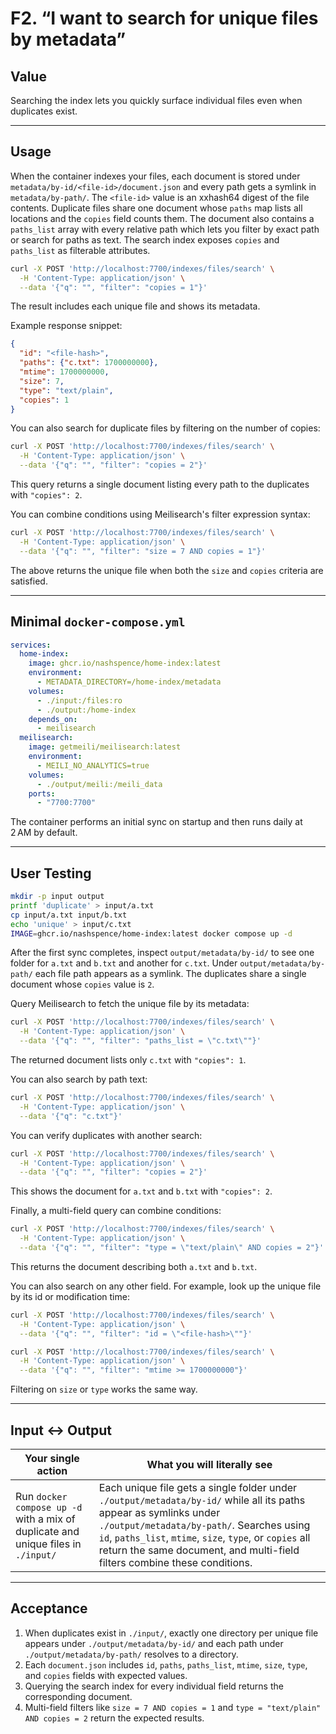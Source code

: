 # F2. “I want to search for unique files by metadata”

## Value

Searching the index lets you quickly surface individual files even when duplicates exist.

---

## Usage

When the container indexes your files, each document is stored under `metadata/by-id/<file-id>/document.json` and every path gets a symlink in `metadata/by-path/`. The `<file-id>` value is an xxhash64 digest of the file contents. Duplicate files share one document whose `paths` map lists all locations and the `copies` field counts them. The document also contains a `paths_list` array with every relative path which lets you filter by exact path or search for paths as text.
The search index exposes `copies` and `paths_list` as filterable attributes.

```bash
curl -X POST 'http://localhost:7700/indexes/files/search' \
  -H 'Content-Type: application/json' \
  --data '{"q": "", "filter": "copies = 1"}'
```

The result includes each unique file and shows its metadata.

Example response snippet:

```json
{
  "id": "<file-hash>",
  "paths": {"c.txt": 1700000000},
  "mtime": 1700000000,
  "size": 7,
  "type": "text/plain",
  "copies": 1
}
```

You can also search for duplicate files by filtering on the number of copies:

```bash
curl -X POST 'http://localhost:7700/indexes/files/search' \
  -H 'Content-Type: application/json' \
  --data '{"q": "", "filter": "copies = 2"}'
```

This query returns a single document listing every path to the duplicates with
`"copies": 2`.

You can combine conditions using Meilisearch's filter expression syntax:

```bash
curl -X POST 'http://localhost:7700/indexes/files/search' \
  -H 'Content-Type: application/json' \
  --data '{"q": "", "filter": "size = 7 AND copies = 1"}'
```

The above returns the unique file when both the `size` and `copies` criteria are satisfied.

---

## Minimal `docker-compose.yml`

```yaml
services:
  home-index:
    image: ghcr.io/nashspence/home-index:latest
    environment:
      - METADATA_DIRECTORY=/home-index/metadata
    volumes:
      - ./input:/files:ro
      - ./output:/home-index
    depends_on:
      - meilisearch
  meilisearch:
    image: getmeili/meilisearch:latest
    environment:
      - MEILI_NO_ANALYTICS=true
    volumes:
      - ./output/meili:/meili_data
    ports:
      - "7700:7700"
```

The container performs an initial sync on startup and then runs daily at 2 AM by default.

---

## User Testing

```bash
mkdir -p input output
printf 'duplicate' > input/a.txt
cp input/a.txt input/b.txt
echo 'unique' > input/c.txt
IMAGE=ghcr.io/nashspence/home-index:latest docker compose up -d
```

After the first sync completes, inspect `output/metadata/by-id/` to see one folder for `a.txt` and `b.txt` and another for `c.txt`. Under `output/metadata/by-path/` each file path appears as a symlink. The duplicates share a single document whose `copies` value is `2`.

Query Meilisearch to fetch the unique file by its metadata:

```bash
curl -X POST 'http://localhost:7700/indexes/files/search' \
  -H 'Content-Type: application/json' \
  --data '{"q": "", "filter": "paths_list = \"c.txt\""}'
```

The returned document lists only `c.txt` with `"copies": 1`.

You can also search by path text:

```bash
curl -X POST 'http://localhost:7700/indexes/files/search' \
  -H 'Content-Type: application/json' \
  --data '{"q": "c.txt"}'
```

You can verify duplicates with another search:

```bash
curl -X POST 'http://localhost:7700/indexes/files/search' \
  -H 'Content-Type: application/json' \
  --data '{"q": "", "filter": "copies = 2"}'
```

This shows the document for `a.txt` and `b.txt` with `"copies": 2`.

Finally, a multi-field query can combine conditions:

```bash
curl -X POST 'http://localhost:7700/indexes/files/search' \
  -H 'Content-Type: application/json' \
  --data '{"q": "", "filter": "type = \"text/plain\" AND copies = 2"}'
```

This returns the document describing both `a.txt` and `b.txt`.

You can also search on any other field. For example, look up the unique file by
its id or modification time:

```bash
curl -X POST 'http://localhost:7700/indexes/files/search' \
  -H 'Content-Type: application/json' \
  --data '{"q": "", "filter": "id = \"<file-hash>\""}'

curl -X POST 'http://localhost:7700/indexes/files/search' \
  -H 'Content-Type: application/json' \
  --data '{"q": "", "filter": "mtime >= 1700000000"}'
```

Filtering on `size` or `type` works the same way.

---

## Input ↔ Output

| **Your single action** | **What you will literally see** |
| --- | --- |
| Run `docker compose up -d` with a mix of duplicate and unique files in `./input/` | Each unique file gets a single folder under `./output/metadata/by-id/` while all its paths appear as symlinks under `./output/metadata/by-path/`. Searches using `id`, `paths_list`, `mtime`, `size`, `type`, or `copies` all return the same document, and multi-field filters combine these conditions. |

---

## Acceptance

1. When duplicates exist in `./input/`, exactly one directory per unique file appears under `./output/metadata/by-id/` and each path under `./output/metadata/by-path/` resolves to a directory.
2. Each `document.json` includes `id`, `paths`, `paths_list`, `mtime`, `size`, `type`, and `copies` fields with expected values.
3. Querying the search index for every individual field returns the corresponding document.
4. Multi-field filters like `size = 7 AND copies = 1` and `type = "text/plain" AND copies = 2` return the expected results.
